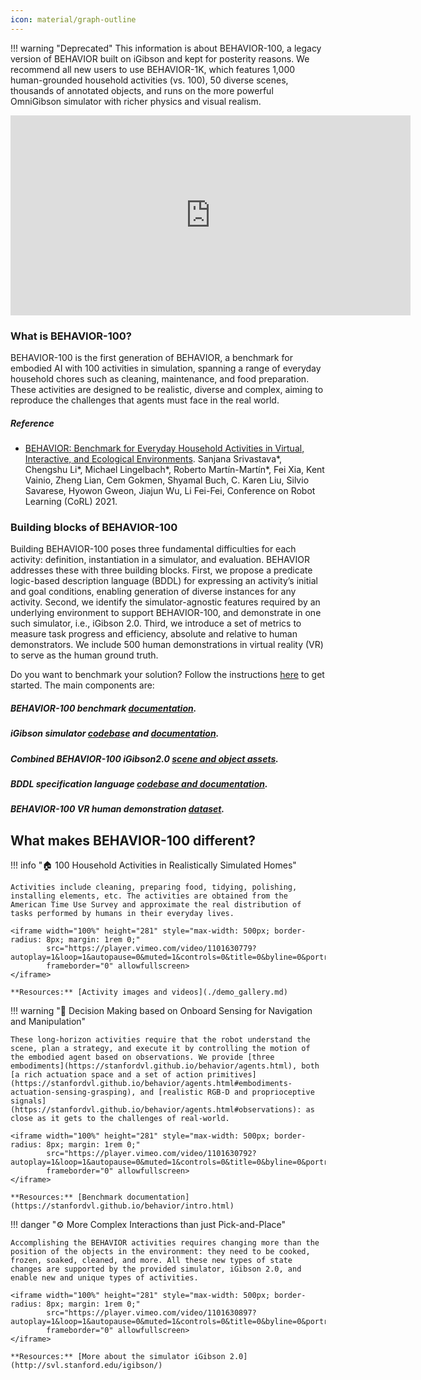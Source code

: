 ```yaml
---
icon: material/graph-outline
---
```


!!! warning "Deprecated"
    This information is about BEHAVIOR-100, a legacy version of BEHAVIOR built on iGibson and kept for posterity reasons. We recommend all new users to use BEHAVIOR-1K, which features 1,000 human-grounded household activities (vs. 100), 50 diverse scenes, thousands of annotated objects, and runs on the more powerful OmniGibson simulator with richer physics and visual realism.

<iframe 
  src="https://player.vimeo.com/video/1101627941?badge=0&autopause=0&autoplay=1&muted=1&loop=1&title=0&byline=0&portrait=0&controls=0" 
  width="640" 
  height="320" 
  frameborder="0" 
  allow="autoplay; fullscreen" 
  allowfullscreen>
</iframe>


### What is BEHAVIOR-100?

BEHAVIOR-100 is the first generation of BEHAVIOR, a benchmark for embodied AI with 100 activities in simulation, spanning a range of everyday household chores such as cleaning, maintenance, and food preparation. These activities are designed to be realistic, diverse and complex, aiming to reproduce the challenges that agents must face in the real world. 

##### Reference
- [BEHAVIOR: Benchmark for Everyday Household Activities in Virtual, Interactive, and Ecological Environments](https://arxiv.org/abs/2108.03332). Sanjana Srivastava\*, Chengshu Li\*, Michael Lingelbach\*, Roberto Martín-Martín\*, Fei Xia, Kent Vainio, Zheng Lian, Cem Gokmen, Shyamal Buch, C. Karen Liu, Silvio Savarese, Hyowon Gweon, Jiajun Wu, Li Fei-Fei, Conference on Robot Learning (CoRL) 2021.

### Building blocks of BEHAVIOR-100
Building BEHAVIOR-100 poses three fundamental difficulties for each activity: definition, instantiation in a simulator, and evaluation. BEHAVIOR addresses these with three building blocks. First, we propose a predicate logic-based description language (BDDL) for expressing an activity’s initial and goal conditions, enabling generation of diverse instances for any activity. Second, we identify the simulator-agnostic features required by an underlying environment to support BEHAVIOR-100, and demonstrate in one such simulator, i.e., iGibson 2.0. Third, we introduce a set of metrics to measure task progress and efficiency, absolute and relative to human demonstrators. We include 500 human demonstrations in virtual reality (VR) to serve as the human ground truth. 

Do you want to benchmark your solution? Follow the instructions [here](https://stanfordvl.github.io/behavior/installation.html) to get started. The main components are:

##### BEHAVIOR-100 benchmark [documentation](https://stanfordvl.github.io/behavior/intro.html).
##### iGibson simulator [codebase](https://github.com/StanfordVL/iGibson) and [documentation](http://svl.stanford.edu/igibson/docs/).
##### Combined BEHAVIOR-100 iGibson2.0 [scene and object assets](https://storage.googleapis.com/gibson_scenes/behavior_data_bundle.zip).
##### BDDL specification language [codebase and documentation](https://github.com/StanfordVL/bddl).
##### BEHAVIOR-100 VR human demonstration [dataset](./dataset.md).

<!-- You will download and install the required infrastructure: [a new version of iGibson](http://svl.stanford.edu/igibson/docs/installation.html), our simulation environment for interactive tasks extended now to new object states for BEHAVIOR, the BEHAVIOR Dataset of Objects and the iGibson2.0 Dataset of Scenes (combined in our [benchmarking bundle](https://storage.googleapis.com/gibson_scenes/behavior_data_bundle.zip)), with object and house models to use the benchmark, and our [starter code](https://github.com/StanfordVL/behavior/), with examplest to train againts in the tasks.  -->

## What makes BEHAVIOR-100 different?

!!! info "🏠 100 Household Activities in Realistically Simulated Homes"
    
    Activities include cleaning, preparing food, tidying, polishing, installing elements, etc. The activities are obtained from the American Time Use Survey and approximate the real distribution of tasks performed by humans in their everyday lives.
    
    <iframe width="100%" height="281" style="max-width: 500px; border-radius: 8px; margin: 1rem 0;"
            src="https://player.vimeo.com/video/1101630779?autoplay=1&loop=1&autopause=0&muted=1&controls=0&title=0&byline=0&portrait=0&badge=0"
            frameborder="0" allowfullscreen>
    </iframe>
    
    **Resources:** [Activity images and videos](./demo_gallery.md)

!!! warning "🤖 Decision Making based on Onboard Sensing for Navigation and Manipulation"
    
    These long-horizon activities require that the robot understand the scene, plan a strategy, and execute it by controlling the motion of the embodied agent based on observations. We provide [three embodiments](https://stanfordvl.github.io/behavior/agents.html), both [a rich actuation space and a set of action primitives](https://stanfordvl.github.io/behavior/agents.html#embodiments-actuation-sensing-grasping), and [realistic RGB-D and proprioceptive signals](https://stanfordvl.github.io/behavior/agents.html#observations): as close as it gets to the challenges of real-world.
    
    <iframe width="100%" height="281" style="max-width: 500px; border-radius: 8px; margin: 1rem 0;"
            src="https://player.vimeo.com/video/1101630792?autoplay=1&loop=1&autopause=0&muted=1&controls=0&title=0&byline=0&portrait=0&badge=0"
            frameborder="0" allowfullscreen>
    </iframe>
    
    **Resources:** [Benchmark documentation](https://stanfordvl.github.io/behavior/intro.html)

!!! danger "⚙️ More Complex Interactions than just Pick-and-Place"
    
    Accomplishing the BEHAVIOR activities requires changing more than the position of the objects in the environment: they need to be cooked, frozen, soaked, cleaned, and more. All these new types of state changes are supported by the provided simulator, iGibson 2.0, and enable new and unique types of activities.
    
    <iframe width="100%" height="281" style="max-width: 500px; border-radius: 8px; margin: 1rem 0;"
            src="https://player.vimeo.com/video/1101630897?autoplay=1&loop=1&autopause=0&muted=1&controls=0&title=0&byline=0&portrait=0&badge=0"
            frameborder="0" allowfullscreen>
    </iframe>
    
    **Resources:** [More about the simulator iGibson 2.0](http://svl.stanford.edu/igibson/)




